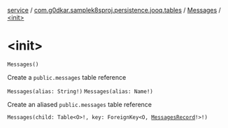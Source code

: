 [service](../../index.md) / [com.g0dkar.samplek8sproj.persistence.jooq.tables](../index.md) / [Messages](index.md) / [&lt;init&gt;](./-init-.md)

# &lt;init&gt;

`Messages()`

Create a `public.messages` table reference

`Messages(alias: String!)`
`Messages(alias: Name!)`

Create an aliased `public.messages` table reference

`Messages(child: Table<O>!, key: ForeignKey<O, `[`MessagesRecord`](../../com.g0dkar.samplek8sproj.persistence.jooq.tables.records/-messages-record/index.md)`!>!)`